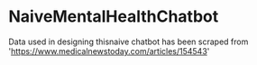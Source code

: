 # NaiveMentalHealthChatbot

Data used in designing thisnaive chatbot has been scraped from 'https://www.medicalnewstoday.com/articles/154543'
